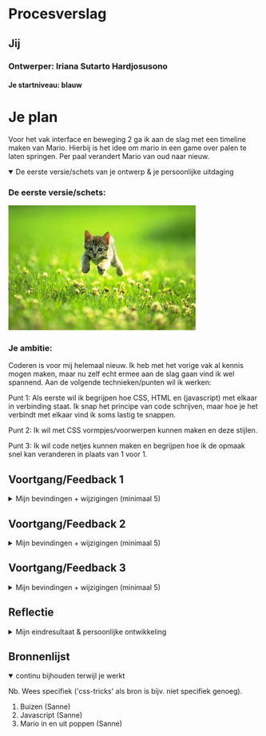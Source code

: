 # Procesverslag



## Jij

### Ontwerper: Iriana Sutarto Hardjosusono

#### Je startniveau: blauw



# Je plan

Voor het vak interface en beweging 2 ga ik aan de slag met een timeline maken van Mario. Hierbij is het idee om mario in een game over palen te laten springen. Per paal verandert Mario van oud naar nieuw. 

<details open>
  <summary>De eerste versie/schets van je ontwerp & je persoonlijke uitdaging</summary>

  ### De eerste versie/schets:
  <img src="readme-images/dummy-plaatje.jpg" width="375px" alt="eerste versie/schets">


  ### Je ambitie: 

  Coderen is voor mij helemaal nieuw. Ik heb met het vorige vak al kennis mogen maken, maar nu zelf echt ermee aan de slag gaan vind ik wel spannend. 
  Aan de volgende technieken/punten wil ik werken:
  

  Punt 1: Als eerste wil ik begrijpen hoe CSS, HTML en (javascript) met elkaar in verbinding staat. Ik snap het principe van code schrijven, maar hoe je het verbindt met elkaar vind ik soms lastig te snappen.

  Punt 2: Ik wil met CSS vormpjes/voorwerpen kunnen maken en deze stijlen.

  Punt 3: Ik wil code netjes kunnen maken en begrijpen hoe ik de opmaak snel kan veranderen in plaats van 1 voor 1. 


 
</details>




## Voortgang/Feedback 1

<details>
  <summary>Mijn bevindingen + wijzigingen (minimaal 5)</summary>

  ### Bevinding 1:
  
  De eerste bevinding die ik eigenlijk al vrij snel had, was dat mijn initiele gekozen onderwerp Mario door heel veel anderen ook was gekozen. Ik vond het niet zo leuk om voor een onderwerp te gaan dat al zovaak gekozen was en merkte dat mijn ideeën bij Mario veel leken op die van anderen. Ik ben toen dan ook geswitcht van onderwerp en heb gekozen voor Mickey Mouse. Mickey Mouse is voor mij ook persoonlijker, omdat ik opgegroeid ben in een huishouden dat Disney erg leuk vind.

  De eerste bevinding ging gemakkelijk. De keuze was om uit een aantal figueren te kiezen. Ik heb vroeger veel Mario Kart gespeeld dus ik had hier al een beetje kennis van. Bij afgelopen vakken dacht ik vaak veel te moeilijk na waardoor dat proces lang duurde. Nu had ik snel een idee en ben dat gaan scheten.

  #### oplossing:
  Met het onderwerp MarioKart had ik na het internet onderzoek vrij snel een beeld van wat ik wilde gaan maken. Hierbij ben ik gaan schetsen en heb ik op papier laten zien hoe ik mijn ontwerp er uit wil laten zien. Het ontwerp is als volgt: Je hebt een tijdlijn van Mario. Het idee is om Mario in een game te laten zien dat al bestaat. Hierbij moet hij over groen balken heen springen. Ik wil Mario op de groene balken laten staan. Daarbij wil ik een achtergrond maken dat vrij neutraal is.



  ### Bevinding 2:
  Mijn schets heb ik laten zien aan mijn klasgenoot Renzo. Renzo heeft zijn mening gedeeld en hierop heb ik mijn schets ideeen aangescherpt. De eerste tip was van Renzo om de achtergrond per jaar te veranderen. Daarnaast kwam hij met het idee om wolkjes in de lucht te doen waarbij tekst en informatie wordt toegevoegd. Om duidelijk verschil te hebben is het leuk om de buizen ook aan te passen op de stijl van dat jaar. Ook zegt hij dat het leuk is om eventueel een finish van de game te laten zien.

  #### oplossing:
  Het was erg fijn om feedback te krijgen van Renzo, hij heeft mij best wat leuke ideeen gegeven om het ontwerp verder uit te werken. Wat ik meeneem in mijn verdere proces is: De achtergronden per jaar veranderen, tekstwolkjes en de verschillende buizen per jaar.



  ### Bevinding 3:
  Ik ga ontwerpen en ik begin bij de basis die ik nodig heb om alles eromheen erna goed te kunnen zetten. Dat zijn groene buizen. De buizen ga ik ontwerpen in codepen. Hierbij krijg ik uitleg en hulp van de docent. Dat is erg fijn. Daarna ben ik zelf gaan spelen hoe ik de vormen precies wil hebben.

 #### oplossing:
 Ik vond het best we lastig. Samen met de docent ben ik stap voor stap gaan kijken hoe ik dit moest aanpakken. Hierbij zijn we aan de slag gegaan met 3 div aanmaken voor de buizen. Dit zijn drie lagen waarbij ik elke laag kan aanpassen in vorm en kleur. De docent heeft de basis uitgelegd en zelf ben ik verder aan de slag gegaan met hoe ik de vormen precies wil hebben en hoe de kleuren samenstelling is.




</details>


## Voortgang/Feedback 2

<details>
  <summary>Mijn bevindingen + wijzigingen (minimaal 5)</summary>
  
  ### Bevinding 1:
De groene buizen staan maar hoe zorg ik ervoor dat ik de Mario afbeeldingen  precies op de buizen toegevoegd krijg?

  #### oplossing:
  De afbeeldingen in heb ik toegevoegd in HTML, met behulp van leerlingen in de klas is dit zelf gelukt. 
  Toen kwam de stap om de Mario's te gaan stijlen. Ik vind het heel lastig om te bedenken hoe ik dit kan verbinden aan mijn CSS. Na zelf proberen heb ik hulp van de docent gevraagd. Toen de basis hiervoor was gelukt (bij 1 Mario) kon ik de rest ook gaan stijlen op die manier. 


  ### Bevinding 2:
 Ik wil de jaartallen in op de groene buizen zetten

  #### oplossing:
Omdat ik div heb aangemaakt en ik het precies op de buis wil heb ik als tip gekregen het daarin te zetten. Met hulp en tips van de docent heb ik dit toegevoegd.


  ### Bevinding 3:
  Ik wil een titel in het Mario font

  #### oplossing:
  Het lukte alsmaar niet om een font aan te maken. Ookal kreeg ik hulp van mijn klasgenoten, het leek alsof het font gewoon niet werkte. Ik heb dit een paar dagen gelaten want het lukte gewoon echt niet. Een paar dagen later heb ik een andere font gedownload en dit leek wel te werken. Ik ben trots dat dit helemaal alleen is gelukt. Ik merkte dat ik hierbij rustig elke stap moest uitvoeren om het voor elkaar te krijgen.

   ### Bevinding 4:
 Mijn code was niet netjes / duidelijk leesbaar

  #### oplossing:
 Omdat ik nooit codeer had ik geen idee dat het fijn was om netjes te coderen. Ik snapte niet zou goed wat dit precies inhield. Doordat Sanne mijn code ging bekijken en hij wilde snappen wat ik deed heeft hij laten zien hoe hij de code het liefste netjes ziet. Ook heb ik geleerd om sommige code's in te korten zodat je makkelijker iets kunt aanpassen. Dit was echt heel fijn want daardoor was mijn CSS een stuk korter en overzichtelijker. 

  ### Bevinding 5:
  De achtergrond moet mee veranderen als de mario verandert

  #### oplossing:
 Hierbij heb ik ervoor gezorgt om de achtergrond mee te laten veranderen zodat het beeld compleet is. Het doel was om Mario door een tijdlijn te laten veranderen. Hierbij wilde ik ook dat de achtergrond en de setting dus zou veranderen. Dit is gelukt met met behulp van de docent. Hij heeft het uitgelegd en ik heb het bij de rest van de mario's uitgevoerd.

  ### Bevinding 6:
  Ik wil mijn mario's uit de paal laten komen als je op het jaartal drukt

  #### oplossing:
  Toen ik hiermee aan de slag ging had ik een leuke code gevonden op internet. Het wat gelukt om dit toe te voegen en dat de mario's in het beeld sprongen. De feedback van de docent was dat het makkelijker kon met een eigen code. Samen hebben wij gewerkt aan dat mario uit de paal komt.

  ### Bevinding 7:
  Mario moet via klikken komen en weer gaan

  #### oplossing:
  Door het gebruik maken van Javascript is het gelukt om mario klikbaar te maken. Dit natuurlijk met behulp van de docent want Javascript was echt iets helemaal nieuws waar ik nog nooit mee had gewerkt. Hierbij had ik wel mijn idee hoe ik het wilde hebben. Ik wilde dat alle Mario's apart konden komen maar ook allemaal tegelijkertijd er kunnen staan. Dit is aangemaakt met de remove knop.
  Hierbij hebben we 1 aangemaakt en heb ik zelf de rest klaargemaakt.


</details>




## Voortgang/Feedback 3


<details>
  <summary>Mijn bevindingen + wijzigingen (minimaal 5)</summary>
  
 
  ### Bevinding 1:
  Daphne "Misschien leuk om lijnen om je palen heen zetten"

  #### oplossing:
  Hierbij ben ik gaan zoeken hoe ik lijntjes om mijn palen heen kan krijgen. Op internet heb ik de border-style: solid; en border-color: black; gevonden hiermee heb ik de buizen verder gestyled.
}
 
  ### Bevinding 2:
 De kleuren en het formaat van de buizen moeten naar de stijl van het jaartal veranderen

  #### oplossing:
  Eerst wilde ik de buizen niet veranderen. Een opmerking van de docent was dat het wel leuk was als ik de buizen met het jaartal ging aanpassen. Dat heb ik gedaan aan de hand van voorbeelden van de buizen op internet. Ik kan het nog niet goed gedetailleerd maar ik ben wel blij dat ik ze heb verandert. Ook heb ik uitgevonden hoe ik lijnen om paal kan doen waardoor het meer contrast heeft gekregen.

  ### Bevinding 3:
  "Daphne" Je mist de customer properties nog in je css"
  Customer properties wil ik toevoegen in mijn CSS bestand

   #### oplossing:
Ik  was bezig met dit toevoegen in mijn CSS bestand. Ik weet hoe ik het moet toevoegen maar de kleuren verandere op de site heel raar waardoor ik heb besloten om het te laten. Helaas is dit onderdeel dus niet gelukt.





</details>



## Reflectie

<details>
  <summary>Mijn eindresultaat & persoonlijke ontwikkeling</summary>

  ### Je uitkomst - karakteristiek screenshot(s):
  <img src="images/ss1.png">
  <img src="images/ss2.png">
  <img src="images/ss3.png">
  <img src="images/ss4.png">
  <img src="images/ss5.png">


  ### Dit ging goed/Heb ik geleerd: 
 Wat ik in de les al eerder heb vermeld is dat ik het langzaam aan leuker begin te vinden. Dat komt doordat ik nu beter begin te snappen hoe coderen werkt. Ik ben natuurlijk nog maar bij stap 1 maar ik ben trots dat ik wel progressie heb gemaakt.

 Wat ik heb geleerd is dat ik gewoon moet beginnen en als het niet lukt ik vragen moet stellen. 
 Vragen stellen of hulp vragen is de key to succes, althans dat is het voor mij.
 Het meest blij ben ik dat ik ook echt stukjes code kan lezen en soms mijn fouten kan terug vinden. 

 Ik had van te voren nooit gedacht dat ik (met hulp) mijn schets in werkelijkheid had kunnen brengen.

  <img src="readme-images/dummy-plaatje.jpg" width="375px" alt="top">


  ### Dit was lastig/Is niet gelukt:
  Wat niet gelukt is is dat de custom properties niet gemakkelijk te maken waren. Ik denk dat dat is gekomen door de linear gradient. Ook vind ik het toch ergens jammer dat ik zoveel hulp heb gehad van de docent omdat ik het altijd in een keer wil kunnen. Soms moet ik kleinere stapjes maken in plaats van alles tegelijkertijd willen. (Wel erg dankbaar voor de hulp, het is leuk om de basis te kunnen en te snappen)

  <img src="readme-images/dummy-plaatje.jpg" width="375px" alt="bummer">
</details>





## Bronnenlijst

<details open>
<summary>continu bijhouden terwijl je werkt</summary>

Nb. Wees specifiek ('css-tricks' als bron is bijv. niet specifiek genoeg).

1. Buizen (Sanne)
2. Javascript (Sanne)
3. Mario in en uit poppen (Sanne)

</details>